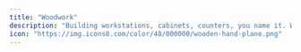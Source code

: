 ```yaml
---
title: "Woodwork"
description: "Building workstations, cabinets, counters, you name it. We can provide all kinds of carpentry."
icon: "https://img.icons8.com/color/48/000000/wooden-hand-plane.png"
---
```


